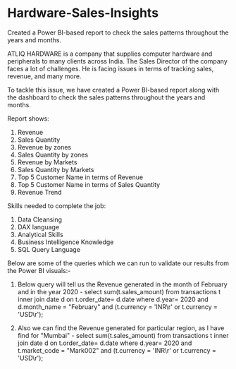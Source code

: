 # Hardware-Sales-Insights
Created a Power BI-based report to check the sales patterns throughout the years and months.


ATLIQ HARDWARE is a company that supplies computer hardware and peripherals to many clients across India. The Sales Director of the company faces a lot of challenges. He is facing issues in terms of tracking sales, revenue, and many more.

To tackle this issue, we have created a Power BI-based report along with the dashboard to check the sales patterns throughout the years and months.

Report shows:
1. Revenue
2. Sales Quantity
3. Revenue by zones
4. Sales Quantity by zones
5. Revenue by Markets
6. Sales Quantity by Markets
7. Top 5 Customer Name in terms of Revenue
8. Top 5 Customer Name in terms of Sales Quantity
9. Revenue Trend

Skills needed to complete the job:
1. Data Cleansing
2. DAX language
3. Analytical Skills
4. Business Intelligence Knowledge
5. SQL Query Language

Below are some of the queries which we can run to validate our results from the Power BI visuals:-

1. Below query will tell us the Revenue generated in the month of February and in the year 2020 -
select sum(t.sales_amount) from transactions t inner join date d on t.order_date= d.date
where d.year= 2020 and d.month_name = "February" and (t.currency = 'INR\r' or t.currency = 'USD\r');

2. Also we can find the Revenue generated for particular region, as I have find for "Mumbai" -
select sum(t.sales_amount) from transactions t inner join date d on t.order_date= d.date
where d.year= 2020 and t.market_code = "Mark002" and (t.currency = 'INR\r' or t.currency = 'USD\r'); 
